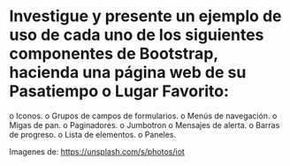 # Investigue y presente un ejemplo de uso de cada uno de los siguientes componentes de Bootstrap, hacienda una página web de su Pasatiempo o Lugar Favorito:

o Iconos.
o Grupos de campos de formularios.
o Menús de navegación.
o Migas de pan.
o Paginadores.
o Jumbotron
o Mensajes de alerta.
o Barras de progreso.
o Lista de elementos.
o Paneles.

Imagenes de:
https://unsplash.com/s/photos/iot
